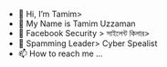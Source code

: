 - 👋 Hi, I’m Tamim>
- 👀 My Name is Tamim Uzzaman
- 🌱 Facebook Security > সাইলেন্ট কিলার>
- 💞️ Spamming Leader> Cyber Spealist
- 📫 How to reach me ...

<!---
tamim-ptyh/tamim-ptyh is a ✨ special ✨ repository because its `README.md` (this file) appears on your GitHub profile.
You can click the Preview link to take a look at your changes.
--->
